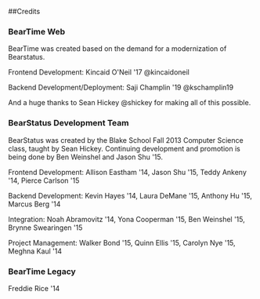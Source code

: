##Credits

### BearTime Web

BearTime was created based on the demand for a modernization of Bearstatus.

Frontend Development: Kincaid O'Neil '17 @kincaidoneil

Backend Development/Deployment: Saji Champlin '19 @kschamplin19

And a huge thanks to Sean Hickey @shickey for making all of this possible.

### BearStatus Development Team

BearStatus was created by the Blake School Fall 2013 Computer Science class, taught by Sean Hickey. Continuing development and promotion is being done by Ben Weinshel and Jason Shu '15.

Frontend Development: Allison Eastham '14, Jason Shu '15, Teddy Ankeny '14, Pierce Carlson '15

Backend Development: Kevin Hayes '14, Laura DeMane '15, Anthony Hu '15, Marcus Berg '14

Integration: Noah Abramovitz '14, Yona Cooperman '15, Ben Weinshel '15, Brynne Swearingen '15

Project Management: Walker Bond '15, Quinn Ellis '15, Carolyn Nye '15, Meghna Kaul '14

### BearTime Legacy

Freddie Rice '14


